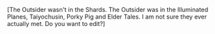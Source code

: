 [The Outsider wasn't in the Shards. The Outsider was in the Illuminated Planes, Taiyochusin, Porky Pig and Elder Tales. I am not sure they ever actually met. Do you want to edit?]